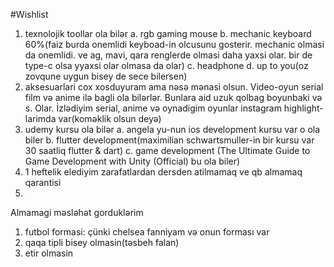 #Wishlist
1) texnolojik toollar ola bilər 
    a. rgb gaming mouse
    b. mechanic keyboard 60%(faiz burda onemlidi keyboad-in olcusunu gosterir. mechanic olmasi da onemlidi. ve ag, mavi, qara renglerde olmasi daha yaxsi olar. bir de type-c olsa yyaxsi olar olmasa da olar)
    c. headphone 
    d. up to you(oz zovqune uygun bisey de sece bilersen) 
2) aksesuarlari cox xosduyuram ama nəsə mənasi olsun. Video-oyun serial film və anime ilə bagli ola bilərlər. Bunlara aid uzuk qolbag boyunbaki və s. Olar. İzlədiyim serial, anime və oynadigim oyunlar instagram highlight-larimda var(koməklik olsun deyə) 
3) udemy kursu ola bilər
    a. angela yu-nun ios development kursu var o ola biler
    b. flutter development(maximilian schwartsmuller-in bir kursu var 30 saatliq flutter & dart)
    c. game development (The Ultimate Guide to Game Development with Unity (Official) bu ola biler)
4) 1 heftelik elediyim zarafatlardan dersden atilmamaq ve qb almamaq qarantisi
5) 

 Almamagi məsləhət gorduklərim 
1) futbol formasi: çünki chelsea fanniyam və onun forması var
2) qaqa tipli bisey olmasin(təsbeh falan)
3) etir olmasin
